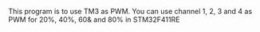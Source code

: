 This program is to use TM3 as PWM. You can use channel 1, 2, 3 and 4 as PWM for 20%, 40%, 60& and 80% in STM32F411RE
